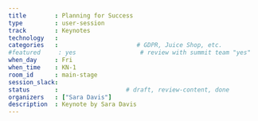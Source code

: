 ```yaml
---
title        : Planning for Success
type         : user-session
track        : Keynotes
technology   :
categories   :                      # GDPR, Juice Shop, etc.
#featured     : yes                  # review with summit team "yes"
when_day     : Fri
when_time    : KN-1
room_id      : main-stage
session_slack:
status       :                   # draft, review-content, done
organizers   : ["Sara Davis"]
description  : Keynote by Sara Davis
---
```


<!--(add intro)

## WHY

(...)

## What

(...)

## Outcomes

(...)

## References

(...)


## Previous-->
